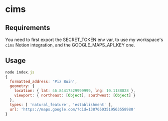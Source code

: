 # cims

## Requirements

You need to first export the SECRET_TOKEN env var, to use my workspace's `cims`
Notion integration, and the GOOGLE_MAPS_API_KEY one.

## Usage

```js
node index.js
{
  formatted_address: 'Piz Buin',
  geometry: {
    location: { lat: 46.84417529999999, lng: 10.1188828 },
    viewport: { northeast: [Object], southwest: [Object] }
  },
  types: [ 'natural_feature', 'establishment' ],
  url: 'https://maps.google.com/?cid=13870503519563558980'
}
```
